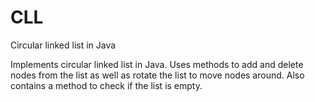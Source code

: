 # CLL
Circular linked list in Java

Implements circular linked list in Java. Uses methods to add and delete nodes from the list as 
well as rotate the list to move nodes around. Also contains a method to check if the list is empty. 
